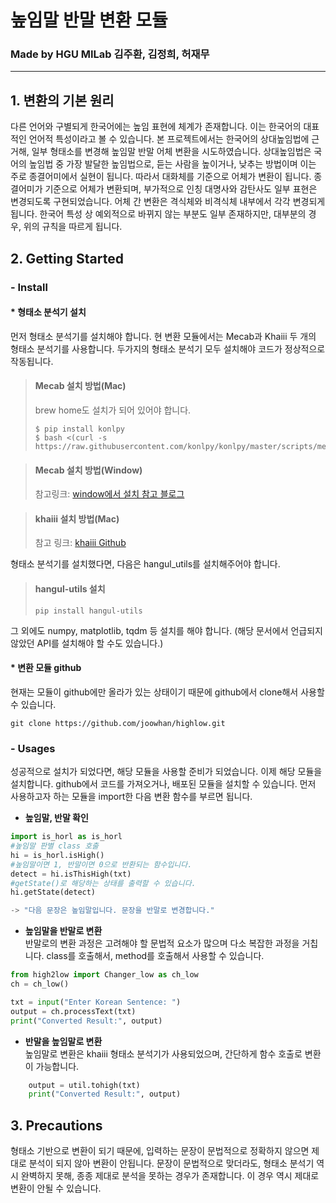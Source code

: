 # **높임말 반말 변환 모듈**

### **Made by HGU MILab 김주환, 김정희, 허재무**
**************
## 1. 변환의 기본 원리
다른 언어와 구별되게 한국어에는 높임 표현에 체계가 존재합니다. 이는 한국어의 대표적인 언어적 특성이라고 볼 수 있습니다. 본 프로젝트에서는 한국어의 상대높임법에 근거해, 일부 형태소를 변경해 높임말 반말 어체 변환을 시도하였습니다. 상대높임법은 국어의 높임법 중 가장 발달한 높임법으로, 듣는 사람을 높이거나, 낮추는 방법이며 이는 주로 종결어미에서 실현이 됩니다. 따라서 대화체를 기준으로 어체가 변환이 됩니다. 종결어미가 기준으로 어체가 변환되며, 부가적으로 인칭 대명사와 감탄사도 일부 표현은 변경되도록 구현되었습니다. 어체 간 변환은 격식체와 비격식체 내부에서 각각 변경되게 됩니다. 한국어 특성 상 예외적으로 바뀌지 않는 부분도 일부 존재하지만, 대부분의 경우, 위의 규칙을 따르게 됩니다. 

## 2. Getting Started
### - **Install**
#### * **형태소 분석기 설치**
먼저 형태소 분석기를 설치해야 합니다.
현 변환 모듈에서는 Mecab과 Khaiii 두 개의 형태소 분석기를 사용합니다. 두가지의 형태소 분석기 모두 설치해야 코드가 정상적으로 작동됩니다. <br>
>   #### **Mecab 설치 방법(Mac)**
> brew home도 설치가 되어 있어야 합니다.
> ```Shell
> $ pip install konlpy
> $ bash <(curl -s https://raw.githubusercontent.com/konlpy/konlpy/master/scripts/mecab.sh)
>```

>#### **Mecab 설치 방법(Window)**
> 참고링크: [window에서 설치 참고 블로그](https://velog.io/@jyong0719/konlpy-mecab-%EC%84%A4%EC%B9%98-window)

>#### **khaiii 설치 방법(Mac)**
> 참고 링크: [khaiii Github](https://github.com/kakao/khaiii/wiki/%EB%B9%8C%EB%93%9C-%EB%B0%8F-%EC%84%A4%EC%B9%98)

형태소 분석기를 설치했다면, 다음은 hangul_utils를 설치해주어야 합니다. 
>#### **hangul-utils 설치**
> ```Shell
> pip install hangul-utils
>```

그 외에도 numpy, matplotlib, tqdm 등 설치를 해야 합니다.
(해당 문서에서 언급되지 않았던 API를 설치해야 할 수도 있습니다.)

#### * **변환 모듈 github**
현재는 모듈이 github에만 올라가 있는 상태이기 때문에 github에서 clone해서 사용할 수 있습니다. 
```shell
git clone https://github.com/joowhan/highlow.git
```

### - **Usages**
성공적으로 설치가 되었다면, 해당 모듈을 사용할 준비가 되었습니다. 이제 해당 모듈을 설치합니다.
github에서 코드를 가져오거나, 배포된 모듈을 설치할 수 있습니다. 먼저 사용하고자 하는 모듈을 import한 다음 변환 함수를 부르면 됩니다.

* **높임말, 반말 확인**
```python
import is_horl as is_horl
#높임말 판별 class 호출
hi = is_horl.isHigh()
#높임말이면 1, 반말이면 0으로 반환되는 함수입니다. 
detect = hi.isThisHigh(txt)
#getState()로 해당하는 상태를 출력할 수 있습니다.
hi.getState(detect)  

-> "다음 문장은 높임말입니다. 문장을 반말로 변경합니다."

```

* **높임말을 반말로 변환** <br>
반말로의 변환 과정은 고려해야 할 문법적 요소가 많으며 다소 복잡한 과정을 거칩니다. class를 호출해서, method를 호출해서 사용할 수 있습니다. 
```python
from high2low import Changer_low as ch_low
ch = ch_low()

txt = input("Enter Korean Sentence: ")
output = ch.processText(txt)
print("Converted Result:", output)
```

* **반말을 높임말로 변환** <br>
높임말로 변환은 khaiii 형태소 분석기가 사용되었으며, 간단하게 함수 호출로 변환이 가능합니다.
```python
    output = util.tohigh(txt)
    print("Converted Result:", output)
```

## 3. Precautions
형태소 기반으로 변환이 되기 때문에, 입력하는 문장이 문법적으로 정확하지 않으면 제대로 분석이 되지 않아 변환이 안됩니다. 문장이 문법적으로 맞더라도, 형태소 분석기 역시 완벽하지 못해, 종종 제대로 분석을 못하는 경우가 존재합니다. 이 경우 역시 제대로 변환이 안될 수 있습니다. 